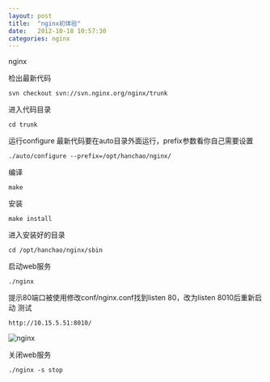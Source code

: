 ```yaml
---
layout: post
title:  "nginx初体验"
date:   2012-10-18 10:57:30
categories: nginx
---
```


nginx

检出最新代码

`svn checkout svn://svn.nginx.org/nginx/trunk`

进入代码目录

`cd trunk`

运行configure 最新代码要在auto目录外面运行，prefix参数看你自己需要设置

`./auto/configure --prefix=/opt/hanchao/nginx/`

编译

`make`

安装

`make install`

进入安装好的目录

`cd /opt/hanchao/nginx/sbin`

启动web服务

`./nginx`

提示80端口被使用修改conf/nginx.conf找到listen 80，改为listen 8010后重新启动
测试

`http://10.15.5.51:8010/`

![nginx](../../../../pic/nginx.png)

关闭web服务

`./nginx -s stop`
